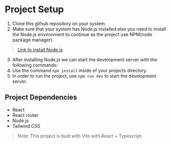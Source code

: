 # Project Setup
1. Clone this github repository on your system.
2. Make sure that your system has Node.js installed else you need to install the Node.js environment to continue as the project use NPM(node package manager).
> [Link to install Node.js](https://nodejs.org/en/download/prebuilt-installer)
3. After installing Node.js we can start the development server with the following commands:
  1. Use the command ```npm install``` inside of your projects directory.
  2. In order to run the project, use ```npm run dev``` to start the development server.
## Project Dependencies
* React
* React router
* Node.js
* Tailwind CSS
> Note: This project is built with Vite with React + Typescript.

